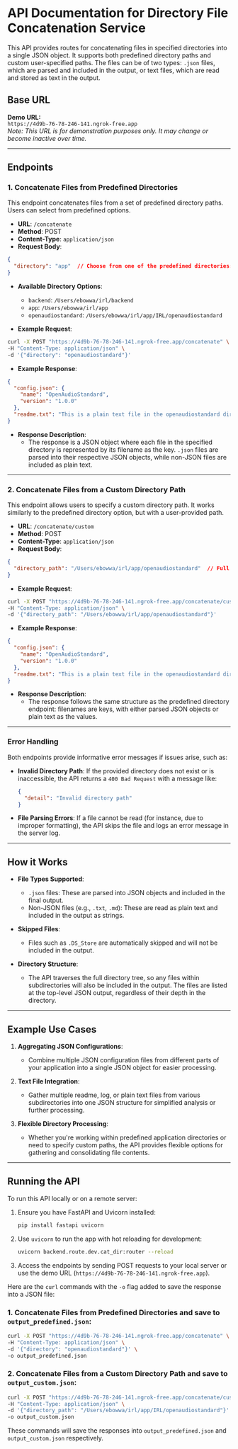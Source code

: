 # API Documentation for Directory File Concatenation Service

This API provides routes for concatenating files in specified directories into a single JSON object. It supports both predefined directory paths and custom user-specified paths. The files can be of two types: `.json` files, which are parsed and included in the output, or text files, which are read and stored as text in the output.

## Base URL

**Demo URL:**  
`https://4d9b-76-78-246-141.ngrok-free.app`  
*Note: This URL is for demonstration purposes only. It may change or become inactive over time.*

---

## Endpoints

### 1. **Concatenate Files from Predefined Directories**

This endpoint concatenates files from a set of predefined directory paths. Users can select from predefined options.

- **URL**: `/concatenate`
- **Method**: POST
- **Content-Type**: `application/json`
- **Request Body**:

```json
{
  "directory": "app"  // Choose from one of the predefined directories: 'backend', 'app', 'openaudiostandard'
}
```

- **Available Directory Options**:
  - `backend`: `/Users/ebowwa/irl/backend`
  - `app`: `/Users/ebowwa/irl/app`
  - `openaudiostandard`: `/Users/ebowwa/irl/app/IRL/openaudiostandard`

- **Example Request**:

```bash
curl -X POST "https://4d9b-76-78-246-141.ngrok-free.app/concatenate" \
-H "Content-Type: application/json" \
-d '{"directory": "openaudiostandard"}'
```

- **Example Response**:

```json
{
  "config.json": {
    "name": "OpenAudioStandard",
    "version": "1.0.0"
  },
  "readme.txt": "This is a plain text file in the openaudiostandard directory."
}
```

- **Response Description**:
  - The response is a JSON object where each file in the specified directory is represented by its filename as the key. `.json` files are parsed into their respective JSON objects, while non-JSON files are included as plain text.

---

### 2. **Concatenate Files from a Custom Directory Path**

This endpoint allows users to specify a custom directory path. It works similarly to the predefined directory option, but with a user-provided path.

- **URL**: `/concatenate/custom`
- **Method**: POST
- **Content-Type**: `application/json`
- **Request Body**:

```json
{
  "directory_path": "/Users/ebowwa/irl/app/openaudiostandard"  // Full custom directory path
}
```

- **Example Request**:

```bash
curl -X POST "https://4d9b-76-78-246-141.ngrok-free.app/concatenate/custom" \
-H "Content-Type: application/json" \
-d '{"directory_path": "/Users/ebowwa/irl/app/openaudiostandard"}'
```

- **Example Response**:

```json
{
  "config.json": {
    "name": "OpenAudioStandard",
    "version": "1.0.0"
  },
  "readme.txt": "This is a plain text file in the openaudiostandard directory."
}
```

- **Response Description**:
  - The response follows the same structure as the predefined directory endpoint: filenames are keys, with either parsed JSON objects or plain text as the values.

---

### Error Handling

Both endpoints provide informative error messages if issues arise, such as:
- **Invalid Directory Path**: If the provided directory does not exist or is inaccessible, the API returns a `400 Bad Request` with a message like:
  ```json
  {
    "detail": "Invalid directory path"
  }
  ```
- **File Parsing Errors**: If a file cannot be read (for instance, due to improper formatting), the API skips the file and logs an error message in the server log.

---

## How it Works

- **File Types Supported**:
  - `.json` files: These are parsed into JSON objects and included in the final output.
  - Non-JSON files (e.g., `.txt`, `.md`): These are read as plain text and included in the output as strings.

- **Skipped Files**:
  - Files such as `.DS_Store` are automatically skipped and will not be included in the output.

- **Directory Structure**:
  - The API traverses the full directory tree, so any files within subdirectories will also be included in the output. The files are listed at the top-level JSON output, regardless of their depth in the directory.

---

## Example Use Cases

1. **Aggregating JSON Configurations**:
   - Combine multiple JSON configuration files from different parts of your application into a single JSON object for easier processing.

2. **Text File Integration**:
   - Gather multiple readme, log, or plain text files from various subdirectories into one JSON structure for simplified analysis or further processing.

3. **Flexible Directory Processing**:
   - Whether you're working within predefined application directories or need to specify custom paths, the API provides flexible options for gathering and consolidating file contents.

---

## Running the API

To run this API locally or on a remote server:

1. Ensure you have FastAPI and Uvicorn installed:
   ```bash
   pip install fastapi uvicorn
   ```

2. Use `uvicorn` to run the app with hot reloading for development:
   ```bash
   uvicorn backend.route.dev.cat_dir:router --reload
   ```

3. Access the endpoints by sending POST requests to your local server or use the demo URL (`https://4d9b-76-78-246-141.ngrok-free.app`).

Here are the `curl` commands with the `-o` flag added to save the response into a JSON file:

### 1. **Concatenate Files from Predefined Directories** and save to `output_predefined.json`:

```bash
curl -X POST "https://4d9b-76-78-246-141.ngrok-free.app/concatenate" \
-H "Content-Type: application/json" \
-d '{"directory": "openaudiostandard"}' \
-o output_predefined.json
```

### 2. **Concatenate Files from a Custom Directory Path** and save to `output_custom.json`:

```bash
curl -X POST "https://4d9b-76-78-246-141.ngrok-free.app/concatenate/custom" \
-H "Content-Type: application/json" \
-d '{"directory_path": "/Users/ebowwa/irl/app/IRL/openaudiostandard"}' \
-o output_custom.json
```

These commands will save the responses into `output_predefined.json` and `output_custom.json` respectively.
